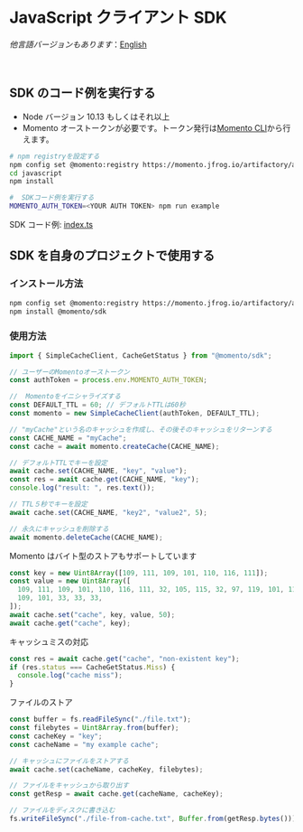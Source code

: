 # JavaScript クライアント SDK

_他言語バージョンもあります_：[English](README.md)

<br>

## SDK のコード例を実行する

- Node バージョン 10.13 もしくはそれ以上
- Momento オーストークンが必要です。トークン発行は[Momento CLI](https://github.com/momentohq/momento-cli)から行えます。

```bash
# npm registryを設定する
npm config set @momento:registry https://momento.jfrog.io/artifactory/api/npm/npm-public/
cd javascript
npm install

#  SDKコード例を実行する
MOMENTO_AUTH_TOKEN=<YOUR AUTH TOKEN> npm run example
```

SDK コード例: [index.ts](index.ts)

## SDK を自身のプロジェクトで使用する

### インストール方法

```bash
npm config set @momento:registry https://momento.jfrog.io/artifactory/api/npm/npm-public/
npm install @momento/sdk
```

### 使用方法

```typescript
import { SimpleCacheClient, CacheGetStatus } from "@momento/sdk";

// ユーザーのMomentoオーストークン
const authToken = process.env.MOMENTO_AUTH_TOKEN;

//  Momentoをイニシャライズする
const DEFAULT_TTL = 60; // デフォルトTTLは60秒
const momento = new SimpleCacheClient(authToken, DEFAULT_TTL);

// "myCache"という名のキャッシュを作成し、その後そのキャッシュをリターンする
const CACHE_NAME = "myCache";
const cache = await momento.createCache(CACHE_NAME);

// デフォルトTTLでキーを設定
await cache.set(CACHE_NAME, "key", "value");
const res = await cache.get(CACHE_NAME, "key");
console.log("result: ", res.text());

// TTL５秒でキーを設定
await cache.set(CACHE_NAME, "key2", "value2", 5);

// 永久にキャッシュを削除する
await momento.deleteCache(CACHE_NAME);
```

Momento はバイト型のストアもサポートしています

```typescript
const key = new Uint8Array([109, 111, 109, 101, 110, 116, 111]);
const value = new Uint8Array([
  109, 111, 109, 101, 110, 116, 111, 32, 105, 115, 32, 97, 119, 101, 115, 111,
  109, 101, 33, 33, 33,
]);
await cache.set("cache", key, value, 50);
await cache.get("cache", key);
```

キャッシュミスの対応

```typescript
const res = await cache.get("cache", "non-existent key");
if (res.status === CacheGetStatus.Miss) {
  console.log("cache miss");
}
```

ファイルのストア

```typescript
const buffer = fs.readFileSync("./file.txt");
const filebytes = Uint8Array.from(buffer);
const cacheKey = "key";
const cacheName = "my example cache";

// キャッシュにファイルをストアする
await cache.set(cacheName, cacheKey, filebytes);

// ファイルをキャッシュから取り出す
const getResp = await cache.get(cacheName, cacheKey);

// ファイルをディスクに書き込む
fs.writeFileSync("./file-from-cache.txt", Buffer.from(getResp.bytes()));
```
